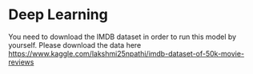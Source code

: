 # Deep Learning

You need to download the IMDB dataset in order to run this model by yourself. Please download the data here https://www.kaggle.com/lakshmi25npathi/imdb-dataset-of-50k-movie-reviews

